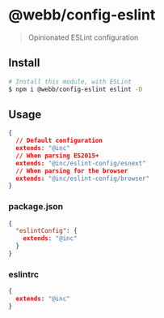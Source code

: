 # @webb/config-eslint

> Opinionated ESLint configuration



## Install

```sh
# Install this module, with ESLint
$ npm i @webb/config-eslint eslint -D
```



## Usage

```json
{
  // Default configuration
  extends: "@inc"
  // When parsing ES2015+
  extends: "@inc/eslint-config/esnext"
  // When parsing for the browser
  extends: "@inc/eslint-config/browser"
}
```

### package.json

```json
{
  "eslintConfig": {
    extends: "@inc"
  }
}
```

### eslintrc

```json
{
  extends: "@inc"
}
```
